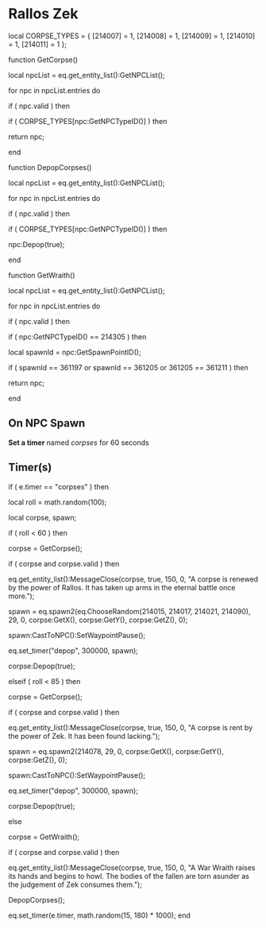 # Rallos Zek 
local CORPSE_TYPES = { [214007] = 1, [214008] = 1, [214009] = 1, [214010] = 1, [214011] = 1 };

function GetCorpse()

local npcList = eq.get_entity_list():GetNPCList();



for npc in npcList.entries do




if ( npc.valid ) then






if ( CORPSE_TYPES[npc:GetNPCTypeID()] ) then




return npc;






end

function DepopCorpses()

local npcList = eq.get_entity_list():GetNPCList();



for npc in npcList.entries do




if ( npc.valid ) then






if ( CORPSE_TYPES[npc:GetNPCTypeID()] ) then




npc:Depop(true);






end

function GetWraith()

local npcList = eq.get_entity_list():GetNPCList();



for npc in npcList.entries do




if ( npc.valid ) then






if ( npc:GetNPCTypeID() == 214305 ) then 




local spawnId = npc:GetSpawnPointID();




if ( spawnId == 361197 or spawnId == 361205 or 361205 == 361211 ) then 





return npc;









end

## On NPC Spawn

**Set a timer** named *corpses* for 60 seconds
## Timer(s)

if ( e.timer == "corpses" ) then




local roll = math.random(100);


local corpse, spawn;





if ( roll < 60 ) then



corpse = GetCorpse();



if ( corpse and corpse.valid ) then




eq.get_entity_list():MessageClose(corpse, true, 150, 0, "A corpse is renewed by the power of Rallos.  It has taken up arms in the eternal battle once more.");




spawn = eq.spawn2(eq.ChooseRandom(214015, 214017, 214021, 214090), 29, 0, corpse:GetX(), corpse:GetY(), corpse:GetZ(), 0); 




spawn:CastToNPC():SetWaypointPause();




eq.set_timer("depop", 300000, spawn);




corpse:Depop(true);








elseif ( roll < 85 ) then



corpse = GetCorpse();



if ( corpse and corpse.valid ) then




eq.get_entity_list():MessageClose(corpse, true, 150, 0, "A corpse is rent by the power of Zek.  It has been found lacking.");




spawn = eq.spawn2(214078, 29, 0, corpse:GetX(), corpse:GetY(), corpse:GetZ(), 0); 




spawn:CastToNPC():SetWaypointPause();




eq.set_timer("depop", 300000, spawn);




corpse:Depop(true);




else



corpse = GetWraith();



if ( corpse and corpse.valid ) then




eq.get_entity_list():MessageClose(corpse, true, 150, 0, "A War Wraith raises its hands and begins to howl.  The bodies of the fallen are torn asunder as the judgement of Zek consumes them.");





DepopCorpses();






eq.set_timer(e.timer, math.random(15, 180) * 1000);
end
